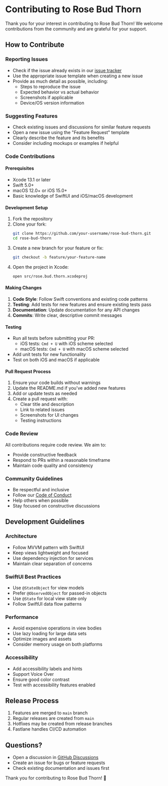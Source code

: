 # Contributing to Rose Bud Thorn

Thank you for your interest in contributing to Rose Bud Thorn! We welcome contributions from the community and are grateful for your support.

## How to Contribute

### Reporting Issues

- Check if the issue already exists in our [issue tracker](https://github.com/markcoleman/rose-bud-thorn/issues)
- Use the appropriate issue template when creating a new issue
- Provide as much detail as possible, including:
  - Steps to reproduce the issue
  - Expected behavior vs actual behavior
  - Screenshots if applicable
  - Device/OS version information

### Suggesting Features

- Check existing issues and discussions for similar feature requests
- Open a new issue using the "Feature Request" template
- Clearly describe the feature and its benefits
- Consider including mockups or examples if helpful

### Code Contributions

#### Prerequisites

- Xcode 13.1 or later
- Swift 5.0+
- macOS 12.0+ or iOS 15.0+
- Basic knowledge of SwiftUI and iOS/macOS development

#### Development Setup

1. Fork the repository
2. Clone your fork:
   ```bash
   git clone https://github.com/your-username/rose-bud-thorn.git
   cd rose-bud-thorn
   ```
3. Create a new branch for your feature or fix:
   ```bash
   git checkout -b feature/your-feature-name
   ```
4. Open the project in Xcode:
   ```bash
   open src/rose.bud.thorn.xcodeproj
   ```

#### Making Changes

1. **Code Style**: Follow Swift conventions and existing code patterns
2. **Testing**: Add tests for new features and ensure existing tests pass
3. **Documentation**: Update documentation for any API changes
4. **Commits**: Write clear, descriptive commit messages

#### Testing

- Run all tests before submitting your PR:
  - iOS tests: `Cmd + U` with iOS scheme selected
  - macOS tests: `Cmd + U` with macOS scheme selected
- Add unit tests for new functionality
- Test on both iOS and macOS if applicable

#### Pull Request Process

1. Ensure your code builds without warnings
2. Update the README.md if you've added new features
3. Add or update tests as needed
4. Create a pull request with:
   - Clear title and description
   - Link to related issues
   - Screenshots for UI changes
   - Testing instructions

### Code Review

All contributions require code review. We aim to:
- Provide constructive feedback
- Respond to PRs within a reasonable timeframe
- Maintain code quality and consistency

### Community Guidelines

- Be respectful and inclusive
- Follow our [Code of Conduct](CODE_OF_CONDUCT.md)
- Help others when possible
- Stay focused on constructive discussions

## Development Guidelines

### Architecture

- Follow MVVM pattern with SwiftUI
- Keep views lightweight and focused
- Use dependency injection for services
- Maintain clear separation of concerns

### SwiftUI Best Practices

- Use `@StateObject` for view models
- Prefer `@ObservedObject` for passed-in objects
- Use `@State` for local view state only
- Follow SwiftUI data flow patterns

### Performance

- Avoid expensive operations in view bodies
- Use lazy loading for large data sets
- Optimize images and assets
- Consider memory usage on both platforms

### Accessibility

- Add accessibility labels and hints
- Support Voice Over
- Ensure good color contrast
- Test with accessibility features enabled

## Release Process

1. Features are merged to `main` branch
2. Regular releases are created from `main`
3. Hotfixes may be created from release branches
4. Fastlane handles CI/CD automation

## Questions?

- Open a discussion in [GitHub Discussions](https://github.com/markcoleman/rose-bud-thorn/discussions)
- Create an issue for bugs or feature requests
- Check existing documentation and issues first

Thank you for contributing to Rose Bud Thorn! 🌹